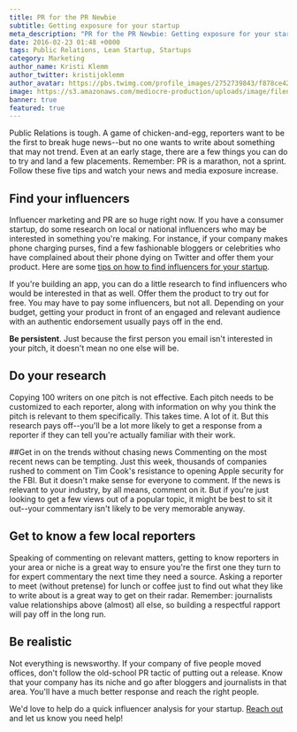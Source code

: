 ```yaml
---
title: PR for the PR Newbie
subtitle: Getting exposure for your startup
meta_description: "PR for the PR Newbie: Getting exposure for your startup"
date: 2016-02-23 01:48 +0000
tags: Public Relations, Lean Startup, Startups
category: Marketing
author_name: Kristi Klemm
author_twitter: kristijoklemm
author_avatar: https://pbs.twimg.com/profile_images/2752739843/f878ce42bbeb25aec4c29e24240ae98d.png
image: https://s3.amazonaws.com/mediocre-production/uploads/image/filename/45/music-sound-communication-audio.jpg
banner: true
featured: true
---
```


Public Relations is tough. A game of chicken-and-egg, reporters want to be the first to break huge news--but no one wants to write about something that may not trend. Even at an early stage, there are a few things you can do to try and land a few placements. Remember: PR is a marathon, not a sprint. Follow these five tips and watch your news and media exposure increase.

## Find your influencers
Influencer marketing and PR are so huge right now. If you have a consumer startup, do some research on local or national influencers who may be interested in something you're making. For instance, if your company makes phone charging purses, find a few fashionable bloggers or celebrities who have complained about their phone dying on Twitter and offer them your product. Here are some [tips on how to find influencers for your startup](https://www.kohactive.com/blog/influencer-marketing-for-startups/).

If you're building an app, you can do a little research to find influencers who would be interested in that as well. Offer them the product to try out for free. You may have to pay some influencers, but not all. Depending on your budget, getting your product in front of an engaged and relevant audience with an authentic endorsement usually pays off in the end.

**Be persistent**. Just because the first person you email isn't interested in your pitch, it doesn't mean no one else will be.

## Do your research
Copying 100 writers on one pitch is not effective. Each pitch needs to be customized to each reporter, along with information on why you think the pitch is relevant to them specifically. This takes time. A lot of it. But this research pays off--you'll be a lot more likely to get a response from a reporter if they can tell you're actually familiar with their work.

##Get in on the trends without chasing news
Commenting on the most recent news can be tempting. Just this week, thousands of companies rushed to comment on Tim Cook's resistance to opening Apple security for the FBI. But it doesn't make sense for everyone to comment. If the news is relevant to your industry, by all means, comment on it. But if you're just looking to get a few views out of a popular topic, it might be best to sit it out--your commentary isn't likely to be very memorable anyway.

## Get to know a few local reporters
Speaking of commenting on relevant matters, getting to know reporters in your area or niche is a great way to ensure you're the first one they turn to for expert commentary the next time they need a source. Asking a reporter to meet (without pretense) for lunch or coffee just to find out what they like to write about is a great way to get on their radar. Remember: journalists value relationships above (almost) all else, so building a respectful rapport will pay off in the long run.

## Be realistic
Not everything is newsworthy. If your company of five people moved offices, don't follow the old-school PR tactic of putting out a release. Know that your company has its niche  and go after bloggers and journalists in that area. You'll have a much better response and reach the right people.

We'd love to help do a quick influencer analysis for your startup. <a href="https://www.kohactive.com/contact/">Reach out</a> and let us know you need help!
